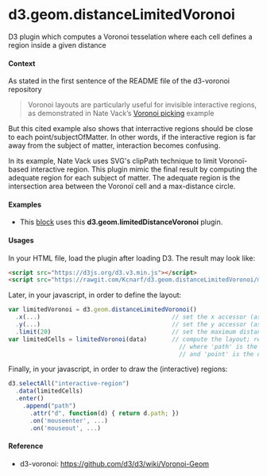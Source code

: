 # d3.geom.distanceLimitedVoronoi
D3 plugin which computes a Voronoi tesselation where each cell defines a region inside a given distance

#### Context

As stated in the first sentence of the README file  of the d3-voronoi repository

> Voronoi layouts are particularly useful for invisible interactive regions, as demonstrated in Nate Vack’s [Voronoi picking](http://bl.ocks.org/njvack/1405439) example

But this cited example also shows that interractive regions should be close to each point/subjectOfMatter. In other words, if the interactive region is far away from the subject of matter, interaction becomes confusing.

In its example, Nate Vack uses SVG's clipPath technique to limit Voronoï-based interactive region. This plugin mimic the final result by computing the adequate region for each subject of matter. The adequate region is the intersection area between the Voronoï cell and a max-distance circle.

#### Examples

* This [block](href='http://bl.ocks.org/Kcnarf/4de291d8b2d1e6501990540d87bc1baf') uses this __d3.geom.limitedDistanceVoronoi__ plugin.

#### Usages
In your HTML file, load the plugin after loading D3. The result may look like:
```html
<script src="https://d3js.org/d3.v3.min.js"></script>
<script src="https://rawgit.com/Kcnarf/d3.geom.distanceLimitedVoronoi/master/distance-limited-voronoi.js"></script>
```

Later, in your javascript, in order to define the layout:
```javascript
var limitedVoronoi = d3.geom.distanceLimitedVoronoi()
  .x(...)                                     // set the x accessor (as in d3.vgeom.voronoi)
  .y(...)                                     // set the y accessor (as in d3.vgeom.voronoi)
  .limit(20)                                  // set the maximum distance
var limitedCells = limitedVoronoi(data)       // compute the layout; return an array of {path: , point: }
                                                // where 'path' is the adequate region around the datum
                                                // and 'point' is the datum (as in d3.geom.voronoi)
```

Finally, in your javascript, in order to draw the (interactive) regions:
```javascript
d3.selectAll("interactive-region")
  .data(limitedCells)
  .enter()
    .append("path")
      .attr("d", function(d) { return d.path; })
      .on('mouseenter', ...)
      .on('mouseout', ...)
```

#### Reference
* d3-voronoi: https://github.com/d3/d3/wiki/Voronoi-Geom

